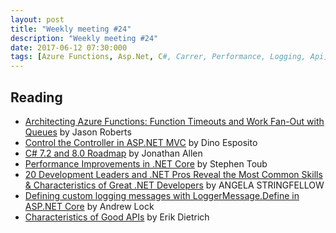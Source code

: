 ```yaml
---
layout: post
title: "Weekly meeting #24"
description: "Weekly meeting #24"
date: 2017-06-12 07:30:000
tags: [Azure Functions, Asp.Net, C#, Carrer, Performance, Logging, Api]
--- 
```


## Reading

* [Architecting Azure Functions: Function Timeouts and Work Fan-Out with Queues](http://dontcodetired.com/blog/post/Architecting-Azure-Functions-Function-Timeouts-and-Work-Fan-Out-with-Queues) by Jason Roberts
* [Control the Controller in ASP.NET MVC](https://www.simple-talk.com/dotnet/asp-net/control-controller-asp-net-mvc/) by Dino Esposito
* [C# 7.2 and 8.0 Roadmap](https://www.infoq.com/news/2017/06/CSharp-7.2) by Jonathan Allen 
* [Performance Improvements in .NET Core](https://blogs.msdn.microsoft.com/dotnet/2017/06/07/performance-improvements-in-net-core/) by Stephen Toub
* [20 Development Leaders and .NET Pros Reveal the Most Common Skills & Characteristics of Great .NET Developers](https://stackify.com/net-developer-skills/) by ANGELA STRINGFELLOW
* [Defining custom logging messages with LoggerMessage.Define in ASP.NET Core](https://andrewlock.net/defining-custom-logging-messages-with-loggermessage-define-in-asp-net-core/) by Andrew Lock
* [Characteristics of Good APIs](http://www.daedtech.com/characteristics-good-apis/) by Erik Dietrich